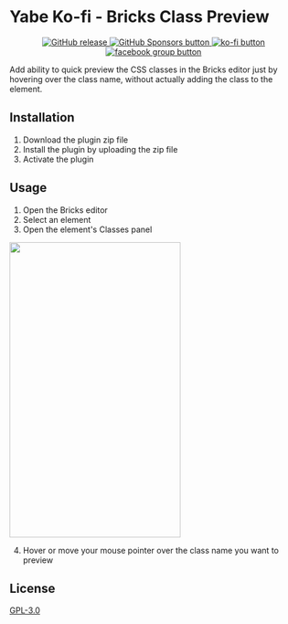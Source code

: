 # Yabe Ko-fi - Bricks Class Preview

<p align="center">
    <a aria-label="GitHub release (latest by date including pre-releases)" href="https://github.com/yabe-ko-fi/bricks-class-preview/releases">
        <picture>
            <img alt="GitHub release" src="https://img.shields.io/github/v/release/yabe-ko-fi/bricks-class-preview?include_prereleases&logo=github">
        </picture>
    </a>
    <a aria-label="GitHub Sponsors" href="https://github.com/sponsors/suabahasa">
        <picture>
            <img alt="GitHub Sponsors button" src="https://img.shields.io/github/sponsors/suabahasa?logo=github">
        </picture>
    </a>
    <a aria-label="Support me on Ko-fi" href="https://ko-fi.com/Q5Q75XSF7">
        <picture>
            <img alt="ko-fi button" src="https://img.shields.io/badge/Buy_me_a_Coffee-ff5e5b?logo=ko-fi&label=Ko-fi">
        </picture>
    </a>
    <a aria-label="Join Our Facebook community" href="https://www.facebook.com/groups/1142662969627943">
        <picture>
            <img alt="facebook group button" src="https://img.shields.io/badge/Join_us-0866ff?logo=facebook&label=Community">
        </picture>
    </a>
</p>

Add ability to quick preview the CSS classes in the Bricks editor just by hovering over the class name, without actually adding the class to the element.

## Installation

1. Download the plugin zip file
2. Install the plugin by uploading the zip file
3. Activate the plugin

## Usage

1. Open the Bricks editor
2. Select an element
3. Open the element's Classes panel

<img src="https://academy.bricksbuilder.io/wp-content/uploads/2022/07/adding-global-classes-bricks.png" width="299" height="517" srcset="https://academy.bricksbuilder.io/wp-content/uploads/2022/07/adding-global-classes-bricks.png 597w, https://academy.bricksbuilder.io/wp-content/uploads/2022/07/adding-global-classes-bricks-173x300.png 173w, https://academy.bricksbuilder.io/wp-content/uploads/2022/07/adding-global-classes-bricks-592x1024.png 592w" sizes="(max-width: 299px) 100vw, 299px">

4. Hover or move your mouse pointer over the class name you want to preview

## License

[GPL-3.0](./LICENSE)
